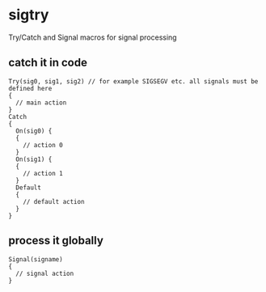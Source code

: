 # sigtry
Try/Catch and Signal macros for signal processing

## catch it in code
```
Try(sig0, sig1, sig2) // for example SIGSEGV etc. all signals must be defined here
{
  // main action
}
Catch
{ 
  On(sig0) {
  {
    // action 0
  }
  On(sig1) {
  {
    // action 1
  }
  Default
  {
    // default action
  }
}
```

## process it globally
```
Signal(signame)
{
  // signal action
}
```
